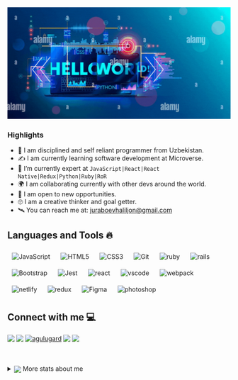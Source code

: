 <div align = "center">
<img width="" height = "" src="./im_haliljon.gif" alt="cover" />
</div>

<h3 align="left">Highlights</h3>

- 👨 I am disciplined and self reliant programmer from Uzbekistan.
- ✍ I am currently learning software development at Microverse.
- 🦾 I’m currently expert at `JavaScript|React|React Native|Redux|Python|Ruby|RoR`
- 🌍 I am collaborating currently with other devs around the world.
- 🏢 I am open to new opportunities.
- 🙄 I am a creative thinker and goal getter.
- 🛰 You can reach me at: juraboevhaliljon@gmail.com

<h2 > Languages and Tools 🔥  </h2>
<div align="left">  
<img style="margin: 10px" src="https://skillicons.dev/icons?i=js" alt="JavaScript"  width="40px" /> 
<img style="margin: 10px" src="https://skillicons.dev/icons?i=html" alt="HTML5"  width="40px" />  
<img style="margin: 10px" src="https://skillicons.dev/icons?i=css" alt="CSS3"  width="40px" />  
<img style="margin: 10px" src="https://skillicons.dev/icons?i=git" alt="Git"  width="40px" />    
<img style="margin: 10px" src="https://skillicons.dev/icons?i=ruby" alt="ruby"  width="40px" height="40px" />
<img style="margin: 10px" src="https://skillicons.dev/icons?i=rails" alt="rails"  width="40px" height="40px" />
<img style="margin: 10px" src="https://profilinator.rishav.dev/skills-assets/bootstrap-plain.svg" alt="Bootstrap"  width="40px" />  
<img style="margin: 10px" src="https://skillicons.dev/icons?i=jest" alt="Jest"  width="40px" height="40px" />  
<img style="margin: 10px" src="https://skillicons.dev/icons?i=react" alt="react"  width="40px" height="40px" />
<img style="margin: 10px" src="https://skillicons.dev/icons?i=vscode" alt="vscode"  width="40px" height="40px" />
<img style="margin: 10px" src="https://skillicons.dev/icons?i=webpack" alt="webpack"  width="40px" height="40px" />
<img style="margin: 10px" src="https://skillicons.dev/icons?i=netlify" alt="netlify"  width="40px" height="40px" />
<img style="margin: 10px" src="https://skillicons.dev/icons?i=redux" alt="redux"  width="40px" height="40px" />
 <img style="margin: 10px" src="https://skillicons.dev/icons?i=figma" alt="Figma"  width="40px" /> 
<img style="margin: 10px" src="https://skillicons.dev/icons?i=ps" alt="photoshop"  width="40px" /> 
</div>

<h2 > Connect with me  💻</h2>
<a href = 'https://www.linkedin.com/in/juraboev-haliljon'> <img width = '32px' align= 'center' src="https://skillicons.dev/icons?i=linkedin"/></a>
<a href = 'https://twitter.com/haliljon1'> <img width = '32px' align= 'center' src="https://skillicons.dev/icons?i=twitter"/></a>
<a href = 'https://www.hackerrank.com/juraboevhaliljon'> <img align="center" src="https://raw.githubusercontent.com/rahuldkjain/github-profile-readme-generator/master/src/images/icons/Social/hackerrank.svg" alt="agulugard" height="30" width="40" /></a>
<a href = 'https://www.instagram.com/ufarzandi/'> <img width = '32px' align= 'center' src="https://skillicons.dev/icons?i=instagram"/></a>
<a href = 'https://www.facebook.com/profile.php?id=100006680568888'> <img width = '32px' align= 'center' src="https://skillicons.dev/icons?i=facebook"/></a>
<br></br>
<br></br>
<details>
<summary><img align ="center" src="https://raw.githubusercontent.com/alexnaiman/alexnaiman/master/resources/stats.png" width="35px" /> More stats about me</summary>
<div>
<img style="width: 53%;" align ="center" src="https://github-readme-stats.vercel.app/api?username=haliljon&theme=tokyonight&show_icons=true"/>
<img style="width: 23.5%" align ="center" src="https://github-readme-stats.vercel.app/api/top-langs/?username=haliljon&theme=tokyonight&show_icons=true"/>
<img style="width: 77%;" align="center" src="https://github-readme-streak-stats.herokuapp.com/?user=haliljon&&theme=tokyonight&show_icons=true" alt="haliljon-streak-status" />
</div>
</details>
